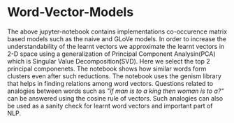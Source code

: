 # Word-Vector-Models
The above jupyter-notebook contains implementations co-occurence matrix based models such as the naive and GLoVe models. In order to increase the understandability of the learnt vectors we approximate the learnt vectors in 2-D space using a generalization of Principal Component Analysin(PCA) which is Singular Value Decomposition(SVD). Here we select the top 2 principal componenets. The notebook shows how similar words form clusters even after such reductions. The notebook uses the genism library that helps in  finding relations among word vectors. Questions related to analogies between words such as <em>"if man is to a king then woman is to a?"</em> can be answered using the cosine rule of vectors. Such analogies can also be used as a sanity check for learnt word vectors and important part of NLP.  

